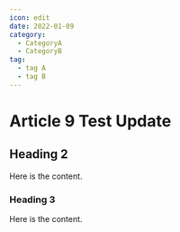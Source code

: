 ```yaml
---
icon: edit
date: 2022-01-09
category:
  - CategoryA
  - CategoryB
tag:
  - tag A
  - tag B
---
```


# Article 9 Test Update

## Heading 2

Here is the content.

### Heading 3

Here is the content. 
